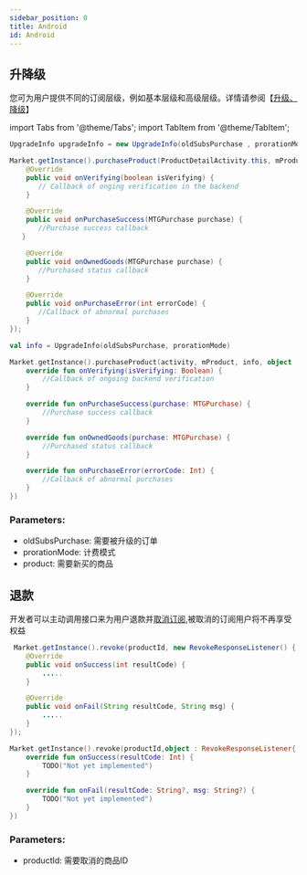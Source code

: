 ```yaml
---
sidebar_position: 0
title: Android
id: Android
---
```


## 升降级
您可为用户提供不同的订阅层级，例如基本层级和高级层级。详情请参阅【[升级、降级](https://developer.android.com/google/play/billing/subscriptions?hl=zh-cn#change)】



import Tabs from '@theme/Tabs';
import TabItem from '@theme/TabItem';

<Tabs>
  <TabItem value="Java" label="Java" default>

```Java
UpgradeInfo upgradeInfo = new UpgradeInfo(oldSubsPurchase , prorationMode);

Market.getInstance().purchaseProduct(ProductDetailActivity.this, mProduct, upgradeInfo, new InitiatePurchaseListener() {
    @Override
    public void onVerifying(boolean isVerifying) {
       // Callback of onging verification in the backend
    }

    @Override
    public void onPurchaseSuccess(MTGPurchase purchase) {
       //Purchase success callback
   }

    @Override
    public void onOwnedGoods(MTGPurchase purchase) {
       //Purchased status callback
    }

    @Override
    public void onPurchaseError(int errorCode) {
       //Callback of abnormal purchases
    }
});
```
  </TabItem>
  <TabItem value="Kotlin" label="Kotlin">

```Kotlin
val info = UpgradeInfo(oldSubsPurchase, prorationMode)

Market.getInstance().purchaseProduct(activity, mProduct, info, object : InitiatePurchaseListener {
    override fun onVerifying(isVerifying: Boolean) {
        //Callback of ongoing backend verification
    }

    override fun onPurchaseSuccess(purchase: MTGPurchase) {
        //Purchase success callback
    }

    override fun onOwnedGoods(purchase: MTGPurchase) {
        //Purchased status callback
    }

    override fun onPurchaseError(errorCode: Int) {
        //Callback of abnormal purchases
    }
})
```
  </TabItem>

</Tabs>

### Parameters:
- oldSubsPurchase: 需要被升级的订单
- prorationMode: 计费模式
- product: 需要新买的商品

## 退款
开发者可以主动调用接口来为用户退款并[取消订阅](https://developer.android.com/google/play/billing/subscriptions?hl=zh-cn#revoke),被取消的订阅用户将不再享受权益



<Tabs>
  <TabItem value="Java" label="Java" default>

```Java
 Market.getInstance().revoke(productId, new RevokeResponseListener() {
    @Override
    public void onSuccess(int resultCode) {
        .....
    }

    @Override
    public void onFail(String resultCode, String msg) {
        .....
    }
});
```
  </TabItem>
  <TabItem value="Kotlin" label="Kotlin">

```Kotlin
Market.getInstance().revoke(productId,object : RevokeResponseListener{
    override fun onSuccess(resultCode: Int) {
        TODO("Not yet implemented")
    }

    override fun onFail(resultCode: String?, msg: String?) {
        TODO("Not yet implemented")
    }
})
```
  </TabItem>

</Tabs>

### Parameters:
- productId: 需要取消的商品ID